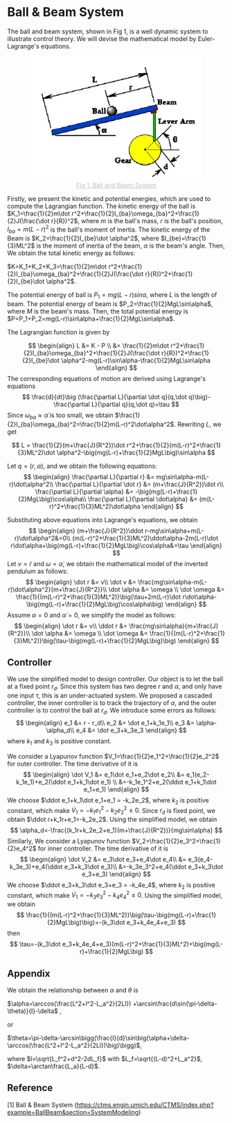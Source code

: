 # Ball & Beam System
The ball and beam system, shown in Fig 1, is a well dynamic system to illustrate control theory.  We will devise the mathematical model by Euler-Lagrange's equations.
<center>
<img src="../image/ball and beam system.jpg" alt="avatar" style="zoom:80%;"/>
<div style="font-size:14px;color:#C0C0C0;text-decoration:underline">Fig 1. Ball and Beam System</div> 
</center>

Firstly, we present the kinetic and potential energies, which are used to compute the Lagrangian function. The kinetic energy of the ball is $K_1=\frac{1}{2}m\dot r^2+\frac{1}{2}I_{ba}\omega_{ba}^2+\frac{1}{2}J(\frac{\dot r}{R})^2$, where $m$ is the ball's mass, $r$ is the ball's position, $I_{ba}=m(L-r)^2$ is the ball's moment of inertia. The kinetic energy of the Beam is $K_2=\frac{1}{2}I_{be}\dot \alpha^2$, where $I_{be}=\frac{1}{3}ML^2$ is the moment of inertia of the beam, $\alpha$ is the beam's angle. Then, We obtain the total kinetic energy as follows:

$K=K_1+K_2+K_3=\frac{1}{2}m\dot r^2+\frac{1}{2}I_{ba}\omega_{ba}^2+\frac{1}{2}J(\frac{\dot r}{R})^2+\frac{1}{2}I_{be}\dot \alpha^2$.

The potential energy of ball is $P_1=mg(L-r)sin\alpha$, where $L$ is the length of beam. The potential energy of beam is $P_2=\frac{1}{2}MgL\sin\alpha$, where $M$ is the beam's mass. Then, the total potential energy is $P=P_1+P_2=mg(L-r)\sin\alpha+\frac{1}{2}MgL\sin\alpha$.

The Lagrangian function is given by

$$
\begin{align}
L &= K - P \\
&= \frac{1}{2}m\dot r^2+\frac{1}{2}I_{ba}\omega_{ba}^2+\frac{1}{2}J(\frac{\dot r}{R})^2+\frac{1}{2}I_{be}\dot \alpha^2-mg(L-r)\sin\alpha-\frac{1}{2}MgL\sin\alpha
\end{align}
$$
The corresponding equations of motion are derived using Lagrange's equations
$$
\frac{d}{dt}\big (\frac{\partial L}{\partial \dot q}(q,\dot q)\big)-\frac{\partial L}{\partial q}(q,\dot q)=\tau
$$
Since $\omega_{ba} \approx \dot\alpha$ is too small, we obtain $\frac{1}{2}I_{ba}\omega_{ba}^2=\frac{1}{2}m(L-r)^2\dot\alpha^2$. Rewriting $L$, we get

$$
L = \frac{1}{2}(m+\frac{J}{R^2})\dot r^2+\frac{1}{2}(m(L-r)^2+\frac{1}{3}ML^2)\dot \alpha^2-\big(mg(L-r)+\frac{1}{2}MgL\big)\sin\alpha
$$

Let $q=(r,\alpha)$, and we obtain the following equations:
$$
\begin{align}
\frac{\partial L}{\partial r} &= mg\sin\alpha-m(L-r)\dot\alpha^2\\
\frac{\partial L}{\partial \dot r} &= (m+\frac{J}{R^2})\dot r\\
\frac{\partial L}{\partial \alpha} &= -\big(mg(L-r)+\frac{1}{2}MgL\big)\cos\alpha\\
\frac{\partial L}{\partial \dot\alpha} &= (m(L-r)^2+\frac{1}{3}ML^2)\dot\alpha
\end{align}
$$

Substituting above equations into Lagrange's equations, we obtain
$$
\begin{align}
(m+\frac{J}{R^2})\ddot r-mg\sin\alpha+m(L-r)\dot\alpha^2&=0\\
(m(L-r)^2+\frac{1}{3}ML^2)\ddot\alpha-2m(L-r)\dot r\dot\alpha+\big(mg(L-r)+\frac{1}{2}MgL\big)\cos\alpha&=\tau
\end{align}
$$
Let $v=\dot r$ and $\omega=\dot\alpha$, we obtain the mathematical model of the inverted pendulum as follows:
$$
\begin{align}
\dot r &= v\\
\dot v &= \frac{mg\sin\alpha-m(L-r)\dot\alpha^2}{m+\frac{J}{R^2}}\\
\dot \alpha &= \omega \\
\dot \omega &= \frac{1}{(m(L-r)^2+\frac{1}{3}ML^2)}\big(\tau+2m(L-r)\dot r\dot\alpha-\big(mg(L-r)+\frac{1}{2}MgL\big)\cos\alpha\big)
\end{align}
$$
Assume $\alpha=0$ and $\dot\alpha=0$, we simplify the model as follows:
$$
\begin{align}
\dot r &= v\\
\ddot r &= \frac{mg\sin\alpha}{m+\frac{J}{R^2}}\\
\dot \alpha &= \omega \\
\dot \omega &= \frac{1}{(m(L-r)^2+\frac{1}{3}ML^2)}\big(\tau-\big(mg(L-r)+\frac{1}{2}MgL\big)\big)
\end{align}
$$

## Controller

We use the simplified model to design controller. Our object is to let the ball at a fixed point $r_d$. Since this system has two degree $r$ and $\alpha$, and only have one input $\tau$, this is an under-actuated system. We proposed a cascaded controller, the inner controller is to track the trajectory of $\alpha$, and the outer controller is to control the ball at $r_d$. We introduce some errors as follows:
$$
\begin{align}
e_1 &= r - r_d\\
e_2 &= \dot e_1+k_1e_1\\
e_3 &= \alpha-\alpha_d\\
e_4 &= \dot e_3+k_3e_3
\end{align}
$$
where $k_1$ and $k_3$ is positive constant.

We consider a Lyapunov function $V_1=\frac{1}{2}e_1^2+\frac{1}{2}e_2^2$ for outer controller. The time derivative of it is 
$$
\begin{align}
\dot V_1 &= e_1\dot e_1+e_2\dot e_2\\
       &= e_1(e_2-k_1e_1)+e_2(\ddot e_1+k_1\dot e_1) \\
       &=-k_1e_1^2+e_2(\ddot e_1+k_1\dot e_1+e_1)
\end{align}
$$
We choose $\ddot e_1+k_1\dot e_1+e_1 = -k_2e_2$, where $k_2$ is positive constant, which make $\dot V_1=-k_1e_1^2-k_2e_2^2\leq0$. Since $r_d$ is fixed point, we obtain $\ddot r+k_1r+e_1=-k_2e_2$. Using the simplified model, we obtain 
$$
\alpha_d=-\frac{(k_1r+k_2e_2+e_1)(m+\frac{J}{R^2})}{mg\sin\alpha}
$$
Similarly, We consider a Lyapunov function $V_2=\frac{1}{2}e_3^2+\frac{1}{2}e_4^2$ for inner controller. The time derivative of it is
$$
\begin{align}
\dot V_2 &= e_3\dot e_3+e_4\dot e_4\\
         &= e_3(e_4-k_3e_3)+e_4(\ddot e_3+k_3\dot e_3)\\ 
         &=-k_3e_3^2+e_4(\ddot e_3+k_3\dot e_3+e_3)
\end{align}
$$
We choose $\ddot e_3+k_3\dot e_3+e_3 = -k_4e_4$, where $k_2$ is positive constant, which make $\dot V_1=-k_3e_3^2-k_4e_4^2\leq0$. Using the simplified model, we obtain 
$$
\frac{1}{(m(L-r)^2+\frac{1}{3}ML^2)}\big(\tau-\big(mg(L-r)+\frac{1}{2}MgL\big)\big)=-(k_3\dot e_3+k_4e_4+e_3)
$$
then
$$
\tau=-(k_3\dot e_3+k_4e_4+e_3)(m(L-r)^2+\frac{1}{3}ML^2)+\big(mg(L-r)+\frac{1}{2}MgL\big)
$$

## Appendix
We obtain the relationship between $\alpha$ and $\theta$ is

$\alpha=\arccos(\frac{L^2+l^2-L_a^2}{2Ll}) +\arcsin\frac{d\sin(\pi-\delta-\theta)}{l}-\delta$ ,

or

$\theta=\pi-\delta-\arcsin\bigg(\frac{l}{d}\sin\big(\alpha+\delta-\arccos(\frac{L^2+l^2-L_a^2}{2Ll})\big)\bigg)$,

where $l=\sqrt{L_f^2+d^2-2dL_f}$ with $L_f=\sqrt{(L-d)^2+L_a^2}$, $\delta=\arctan\frac{L_a}{L-d}$.


## Reference
[1] Ball & Beam System (https://ctms.engin.umich.edu/CTMS/index.php?example=BallBeam&section=SystemModeling)